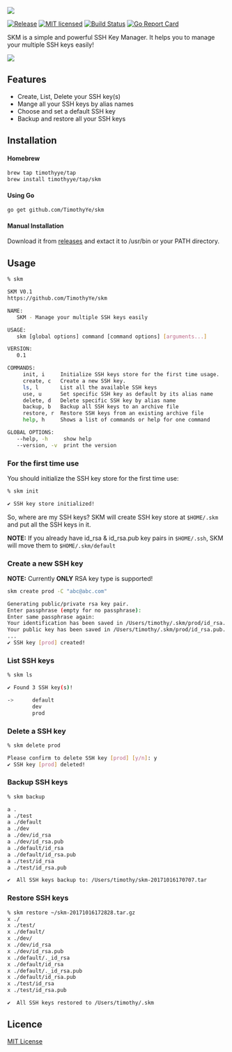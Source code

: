 ![](https://raw.githubusercontent.com/TimothyYe/skm/master/snapshots/skm.png)

[![Release][3]][4] [![MIT licensed][5]][6] [![Build Status][1]][2] [![Go Report Card][7]][8]

[1]: https://travis-ci.org/TimothyYe/skm.svg?branch=master
[2]: https://travis-ci.org/TimothyYe/skm
[3]: https://img.shields.io/badge/release-v0.1-brightgreen.svg
[4]: https://github.com/TimothyYe/skm/releases
[5]: https://img.shields.io/dub/l/vibe-d.svg
[6]: LICENSE
[7]: https://goreportcard.com/badge/github.com/timothyye/skm
[8]: https://goreportcard.com/report/github.com/timothyye/skm

SKM is a simple and powerful SSH Key Manager. It helps you to manage your multiple SSH keys easily!

![](https://github.com/TimothyYe/skm/blob/master/snapshots/demo.gif?raw=true)

## Features

* Create, List, Delete your SSH key(s)
* Mange all your SSH keys by alias names
* Choose and set a default SSH key
* Backup and restore all your SSH keys

## Installation

#### Homebrew

```bash
brew tap timothyye/tap
brew install timothyye/tap/skm
```

#### Using Go

```bash
go get github.com/TimothyYe/skm
```

#### Manual Installation

Download it from [releases](https://github.com/TimothyYe/skm/releases) and extact it to /usr/bin or your PATH directory.

## Usage
```bash
% skm

SKM V0.1
https://github.com/TimothyYe/skm

NAME:
   SKM - Manage your multiple SSH keys easily

USAGE:
   skm [global options] command [command options] [arguments...]

VERSION:
   0.1

COMMANDS:
     init, i     Initialize SSH keys store for the first time usage.
     create, c   Create a new SSH key.
     ls, l       List all the available SSH keys
     use, u      Set specific SSH key as default by its alias name
     delete, d   Delete specific SSH key by alias name
     backup, b   Backup all SSH keys to an archive file
     restore, r  Restore SSH keys from an existing archive file
     help, h     Shows a list of commands or help for one command

GLOBAL OPTIONS:
   --help, -h     show help
   --version, -v  print the version
```

### For the first time use

You should initialize the SSH key store for the first time use:

```bash
% skm init

✔ SSH key store initialized!
```

So, where are my SSH keys?
SKM will create SSH key store at ```$HOME/.skm``` and put all the SSH keys in it.

__NOTE:__ If you already have id_rsa & id_rsa.pub key pairs in ```$HOME/.ssh```, SKM will move them to ```$HOME/.skm/default```

### Create a new SSH key
__NOTE:__ Currently __ONLY__ RSA key type is supported!

```bash
skm create prod -C "abc@abc.com"

Generating public/private rsa key pair.
Enter passphrase (empty for no passphrase):
Enter same passphrase again:
Your identification has been saved in /Users/timothy/.skm/prod/id_rsa.
Your public key has been saved in /Users/timothy/.skm/prod/id_rsa.pub.
...
✔ SSH key [prod] created!
```

### List SSH keys
```bash
% skm ls

✔ Found 3 SSH key(s)!

->      default
        dev
        prod
```

### Delete a SSH key

```bash
% skm delete prod

Please confirm to delete SSH key [prod] [y/n]: y
✔ SSH key [prod] deleted!
```

### Backup SSH keys

```bash
% skm backup

a .
a ./test
a ./default
a ./dev
a ./dev/id_rsa
a ./dev/id_rsa.pub
a ./default/id_rsa
a ./default/id_rsa.pub
a ./test/id_rsa
a ./test/id_rsa.pub

✔  All SSH keys backup to: /Users/timothy/skm-20171016170707.tar
```

### Restore SSH keys

```bash
% skm restore ~/skm-20171016172828.tar.gz                                                                                           
x ./
x ./test/
x ./default/
x ./dev/
x ./dev/id_rsa
x ./dev/id_rsa.pub
x ./default/._id_rsa
x ./default/id_rsa
x ./default/._id_rsa.pub
x ./default/id_rsa.pub
x ./test/id_rsa
x ./test/id_rsa.pub

✔  All SSH keys restored to /Users/timothy/.skm
```

## Licence

[MIT License](https://github.com/TimothyYe/skm/blob/master/LICENSE)
